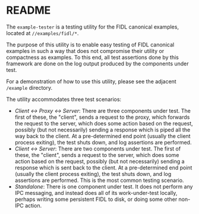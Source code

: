 # README

The `example-tester` is a testing utility for the FIDL canonical examples,
located at `//examples/fidl/*`.

The purpose of this utility is to enable easy testing of FIDL canonical examples
in such a way that does not compromise their utility or compactness as examples.
To this end, all test assertions done by this framework are done on the log
output produced by the components under test.

For a demonstration of how to use this utility, please see the adjacent
`/example` directory.

The utility accommodates three test scenarios:

- *Client <-> Proxy <-> Server*: There are three components under test. The
  first of these, the "client", sends a request to the proxy, which forwards the
  request to the server, which does some action based on the request, possibly
  (but not necessarily) sending a response which is piped all the way back to
  the client. At a pre-determined end point (usually the client process
  exiting), the test shuts down, and log assertions are performed.
- *Client <-> Server*: There are two components under test. The first of these,
  the "client", sends a request to the server, which does some action based on
  the request, possibly (but not necessarily) sending a response which is sent
  back to the client. At a pre-determined end point (usually the client process
  exiting), the test shuts down, and log assertions are performed. This is the
  most common testing scenario.
- *Standalone*: There is one component under test. It does not perform any IPC
  messaging, and instead does all of its work-under-test locally, perhaps
  writing some persistent FIDL to disk, or doing some other non-IPC action.
